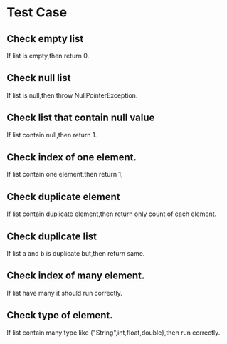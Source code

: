 # Test Case

## Check empty list
If list is empty,then return 0.

## Check null list
If list is null,then throw NullPointerException.

## Check list that contain null value
If list contain null,then return 1.

## Check index of one element.
If list contain one element,then return 1;

## Check duplicate element
If list contain duplicate element,then return only count of each element.

## Check duplicate list
If list a and b is duplicate but,then return same.

## Check index of many element.
If list have many it should run correctly.

## Check type of element.
If list contain many type like {"String",int,float,double},then run correctly.